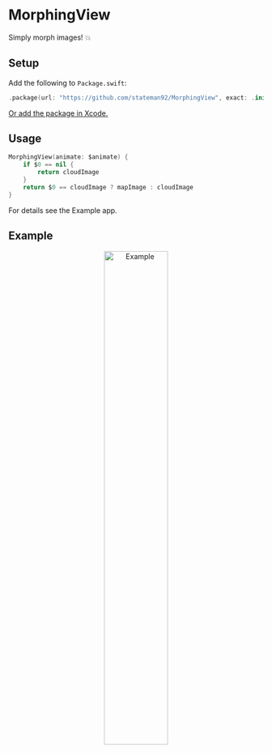 # MorphingView
Simply morph images! 💥

## Setup

Add the following to `Package.swift`:

```swift
.package(url: "https://github.com/stateman92/MorphingView", exact: .init(0, 0, 1))
```

[Or add the package in Xcode.](https://developer.apple.com/documentation/xcode/adding_package_dependencies_to_your_app)

## Usage

```swift
MorphingView(animate: $animate) {
    if $0 == nil {
        return cloudImage
    }
    return $0 == cloudImage ? mapImage : cloudImage
}
```

For details see the Example app.

## Example

<p style="text-align:center;"><img src="https://github.com/stateman92/MorphingView/blob/main/Resources/screenrecording.gif?raw=true" width="50%" alt="Example"></p>

